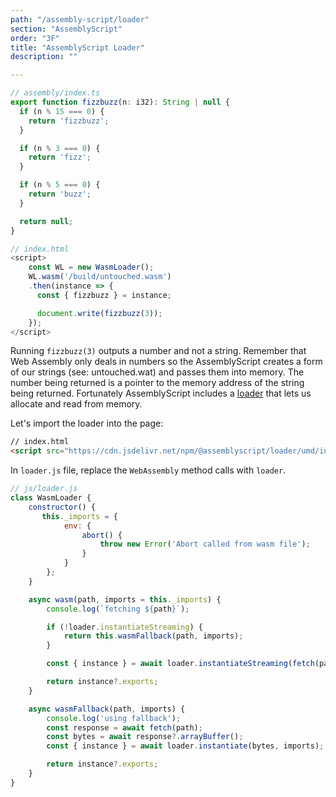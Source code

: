 ```yaml
---
path: "/assembly-script/loader"
section: "AssemblyScript"
order: "3F"
title: "AssemblyScript Loader"
description: ""

---
```

```js
// assembly/index.ts
export function fizzbuzz(n: i32): String | null {
  if (n % 15 === 0) {
    return 'fizzbuzz';
  }

  if (n % 3 === 0) {
    return 'fizz';
  }

  if (n % 5 === 0) {
    return 'buzz';
  }

  return null;
}
```

```js
// index.html
<script>
    const WL = new WasmLoader();
    WL.wasm('/build/untouched.wasm')
    .then(instance => {
      const { fizzbuzz } = instance;

      document.write(fizzbuzz(3));
    });
</script>
```

Running `fizzbuzz(3)` outputs a number and not a string. Remember that Web Assembly only deals in numbers so the AssemblyScript creates a form of our strings (see: untouched.wat) and passes them into memory. The number being returned is a pointer to the memory address of the string being returned. Fortunately AssemblyScript includes a [loader](https://www.assemblyscript.org/loader.html#loader) that lets us allocate and read from memory.



Let's import the loader into the page:
```html
// index.html
<script src="https://cdn.jsdelivr.net/npm/@assemblyscript/loader/umd/index.js"></script>
```


In `loader.js` file, replace the `WebAssembly` method calls with `loader`.


```js
// js/loader.js
class WasmLoader {
    constructor() {
       this._imports = {
            env: {
                abort() {
                    throw new Error('Abort called from wasm file');
                }
            }
        };
    }

    async wasm(path, imports = this._imports) {
        console.log(`fetching ${path}`);

        if (!loader.instantiateStreaming) {
            return this.wasmFallback(path, imports);
        }

        const { instance } = await loader.instantiateStreaming(fetch(path), imports);

        return instance?.exports;
    }

    async wasmFallback(path, imports) {
        console.log('using fallback');
        const response = await fetch(path);
        const bytes = await response?.arrayBuffer();
        const { instance } = await loader.instantiate(bytes, imports);

        return instance?.exports;
    }
}
